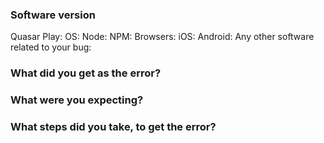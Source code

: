 <!--

Got a question?
===
The issue list of this repo is **exclusively** for bug reports and feature requests. For simple questions, please use the following resources:

- Read the docs: http://quasar-framework.org
- For simple/quick questions ask on the Discord chat room: https://discord.gg/5TDhbDg
- For complex questions or requiring help, ask on the forum: http://forum.quasar-framework.org/

Reporting a bug?
================
- Are you sure it isn't already reported? Do a search first! It may have already been answered or even fixed in the development branch (`dev`).

- Are you sure you are reporting to the right repo? If you are not reporting an issue which deals directly with Quasar distributable, then there are [multiple Quasar repos](https://github.com/quasarframework) besides this one:
  -- Quasar CLI: https://github.com/quasarframework/quasar-cli
  -- Quasar Starter Kit (project folder template): https://github.com/quasarframework/quasar-template-default
  -- Electron Wrapper: https://github.com/quasarframework/electron-wrapper
  -- Quasar Play: https://github.com/quasarframework/quasar-play
  -- Documentation Website: https://github.com/quasarframework/quasar-framework.org

- Check if the issue is reproducible with the latest stable version of Quasar Play. If you are using a pre-release, please indicate the specific version you are using.

- It is **required** that you clearly describe the steps necessary to reproduce the issue you are running into. Issues with no clear repro steps will not be triaged. If an issue labeled "need repro" receives no further input from the issue author for more than 5 days, it will be closed.

- If your issue is resolved but still open, don’t hesitate to close it. In case you found a solution by yourself, it could be helpful to explain how you fixed it.

Have a feature suggestion/request?
=======================
Remove the template from below and provide thoughtful commentary *and code samples* on what this feature means for your product. What will it allow you to do that you can't do today? How will it make current work-arounds straightforward? What potential bugs and edge cases does it help to avoid? etc. Please keep it product-centric.
-->

<!-- BUG REPORT TEMPLATE -->
### Software version

Quasar Play:
OS:
Node:
NPM:
Browsers:
iOS:
Android:
Any other software related to your bug:

### What did you get as the error?

### What were you expecting?

### What steps did you take, to get the error?
